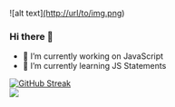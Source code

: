 ![alt text][(http://url/to/img.png](https://images.hdqwalls.com/download/relaxing-place-4k-m9-1920x1080.jpg))
### Hi there 👋

- 🔭 I’m currently working on JavaScript  
- 🌱 I’m currently learning JS Statements 

<!--
**Pars41/Pars41** is a ✨ _special_ ✨ repository because its `README.md` (this file) appears on your GitHub profile.

Here are some ideas to get you started:

- ** 🔭 I’m currently working on JavaScript **
- ** 🌱 I’m currently learning JS Statements **
- 👯 I’m looking to collaborate on ...
- 🤔 I’m looking for help with ...
- 💬 Ask me about ...
- 📫 How to reach me: ...
- 😄 Pronouns: ...
- ⚡ Fun fact: ...
-->
[![GitHub Streak](https://github-readme-streak-stats.herokuapp.com?user=Pars41&theme=dark&border_radius=10)](https://git.io/streak-stats)<br>
![](https://komarev.com/ghpvc/?username=your-github-Pars41)
